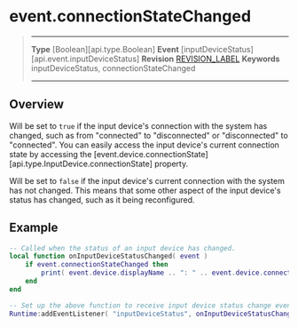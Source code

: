 
# event.connectionStateChanged

> --------------------- ------------------------------------------------------------------------------------------
> __Type__              [Boolean][api.type.Boolean]
> __Event__             [inputDeviceStatus][api.event.inputDeviceStatus]
> __Revision__          [REVISION_LABEL](REVISION_URL)
> __Keywords__          inputDeviceStatus, connectionStateChanged
> --------------------- ------------------------------------------------------------------------------------------

## Overview

Will be set to `true` if the input device's connection with the system has changed, such as from "connected" to "disconnected" or "disconnected" to "connected". You can easily access the input device's current connection state by accessing the [event.device.connectionState][api.type.InputDevice.connectionState] property.

Will be set to `false` if the input device's current connection with the system has not changed. This means that some other aspect of the input device's status has changed, such as it being reconfigured.

## Example

``````lua
-- Called when the status of an input device has changed.
local function onInputDeviceStatusChanged( event )
    if event.connectionStateChanged then
        print( event.device.displayName .. ": " .. event.device.connectionState )
    end
end

-- Set up the above function to receive input device status change events.
Runtime:addEventListener( "inputDeviceStatus", onInputDeviceStatusChanged )
``````
